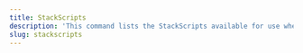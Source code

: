```yaml
---
title: StackScripts
description: 'This command lists the StackScripts available for use when logged in, but while logged out only displays public StackScripts you can use for deployment.'
slug: stackscripts
---
```


